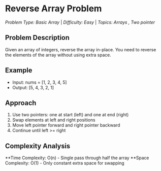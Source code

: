 # Reverse Array Problem

*Problem Type: Basic Array* | *Difficulty: Easy* | *Topics: Arrays , Two pointer*

## Problem Description
Given an array of integers, reverse the array in-place. You need to reverse the elements of the array without using extra space.

## Example
* Input: nums = [1, 2, 3, 4, 5]
* Output: [5, 4, 3, 2, 1]

## Approach
1. Use two pointers: one at start (left) and one at end (right)
2. Swap elements at left and right positions
3. Move left pointer forward and right pointer backward
4. Continue until left >= right

## Complexity Analysis
**Time Complexity: O(n) - Single pass through half the array
**Space Complexity: O(1) - Only constant extra space for swapping
